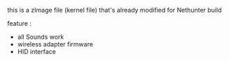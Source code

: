 this is a zImage file (kernel file)
that's already modified for Nethunter build

feature :

* all Sounds work
* wireless adapter firmware
* HID interface
